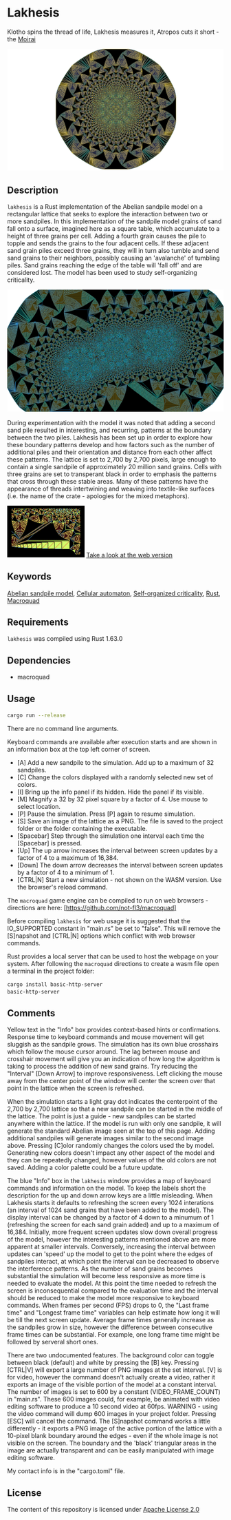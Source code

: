 Lakhesis
========

Klotho spins the thread of life, Lakhesis measures it, Atropos cuts it short - the [Moirai][1]

![Lakhesis single sandpile](/images/Lakhesis_0949847.png)

Description
-----------

`lakhesis` is a Rust implementation of the Abelian sandpile model on a rectangular lattice that seeks to explore the interaction between two or more sandpiles. In this implementation of the sandpile model grains of sand fall onto a surface, imagined here as a square table, which accumulate to a height of three grains per cell. Adding a fourth grain causes the pile to topple and sends the  grains to the four adjacent cells. If these adjacent sand grain piles exceed three grains, they will in turn also tumble and send sand grains to their neighbors, possibly causing an 'avalanche' of tumbling piles. Sand grains reaching the edge of the table will 'fall off' and are considered lost. The model has been used to study self-organizing criticality.

![Lakhesis multiple sandpiles](/images/Lakhesis_3325373.png)

During experimentation with the model it was noted that adding a second sand pile resulted in interesting, and recurring, patterns at the boundary between the two piles. Lakhesis has been set up in order to explore how these boundary patterns develop and how factors such as the number of additional piles and their orientation and distance from each other affect these patterns. The lattice is set to 2,700 by 2,700 pixels, large enough to contain a single sandpile of approximately 20 million sand grains. Cells with three grains are set to transperant black in order to emphasis the patterns that cross through these stable areas. Many of these patterns have the appearance of threads intertwining and weaving into textile-like surfaces (i.e. the name of the crate - apologies for the mixed metaphors).

![Lakhesis threads](/images/LakhesisThread.GIF)    [Take a look at the web version][7]

Keywords
--------

[Abelian sandpile model][2], [Cellular automaton][3], [Self-organized criticality][4], [Rust][5], [Macroquad][6]

Requirements
------------

`lakhesis` was compiled using Rust 1.63.0 

Dependencies
------------

* macroquad

Usage
-----

```bash
cargo run --release
```

There are no command line arguments.

Keyboard commands are available after execution starts and are shown in an information box at the top left corner of screen.

* [A] Add a new sandpile to the simulation. Add up to a maximum of 32 sandpiles.
* [C] Change the colors displayed with a randomly selected new set of colors.
* [I] Bring up the info panel if its hidden. Hide the panel if its visible.
* [M] Magnify a 32 by 32 pixel square by a factor of 4. Use mouse to select location.
* [P] Pause the simulation. Press [P] again to resume simulation.
* [S] Save an image of the lattice as a PNG. The file is saved to the project folder or the folder containing the executable.
* [Spacebar] Step through the simulation one interval each time the [Spacebar] is pressed.
* [Up] The up arrow increases the interval between screen updates by a factor of 4 to a maximum of 16,384.
* [Down] The down arrow decreases the interval between screen updates by a factor of 4 to a minimum of 1.
* [CTRL|N] Start a new simulation - not shown on the WASM version. Use the browser's reload command.

The `macroquad` game engine can be compiled to run on web browsers - directions are here: [https://github.com/not-fl3/macroquad]

Before compiling `lakhesis` for web usage it is suggested that the IO_SUPPORTED constant in "main.rs" be set to "false". This will remove the [S]napshot and [CTRL|N] options which conflict with web browser commands.

Rust provides a local server that can be used to host the webpage on your system.  After following the `macroquad` directions to create a wasm file open a terminal in the project folder:

```sh
cargo install basic-http-server
basic-http-server
```

Comments
--------
Yellow text in the "Info" box provides context-based hints or confirmations. Response time to keyboard commands and mouse movement will get sluggish as the sandpile grows. The simulation has its own blue crosshairs which follow the mouse cursor around. The lag between mouse and crosshair movement will give you an indication of how long the algorithm is taking to process the addition of new sand grains. Try reducing the "Interval" [Down Arrow] to improve responsiveness. Left clicking the mouse away from the center point of the window will center the screen over that point in the lattice when the screen is refreshed.

When the simulation starts a light gray dot indicates the centerpoint of the 2,700 by 2,700 lattice so that a new sandpile can be started in the middle of the lattice. The point is just a guide - new sandpiles can be started anywhere within the lattice. If the model is run with only one sandpile, it will generate the standard Abelian image seen at the top of this page. Adding additional sandpiles will generate images similar to the second image above. Pressing [C]olor randomly changes the colors used the by model. Generating new colors doesn't impact any other aspect of the model and they can be repeatedly changed, however values of the old colors are not saved. Adding a color palette could be a future update.

The blue "Info" box in the `lakhesis` window provides a map of keyboard commands and information on the model. To keep the labels short the description for the up and down arrow keys are a little misleading. When Lakhesis starts it defaults to refreshing the screen every 1024 interations (an interval of 1024 sand grains that have been added to the model). The display interval can be changed by a factor of 4 down to a minumum of 1 (refreshing the screen for each sand grain added) and up to a maximum of 16,384. Initially, more frequent screen updates slow down overall progress of the model, however the interesting patterns mentioned above are more apparent at smaller intervals. Conversely, increasing the interval between updates can 'speed' up the model to get to the point where the edges of sandpiles interact, at which point the interval can be decreased to observe the interference patterns. As the number of sand grains becomes substantial the simulation will become less responsive as more time is needed to evaluate the model. At this point the time needed to refresh the screen is inconsequential compared to the evaluation time and the interval should be reduced to make the model more responsive to keyboard commands. When frames per second (FPS) drops to 0, the "Last frame time" and "Longest frame time" variables can help estimate how long it will be till the next screen update. Average frame times generally increase as the sandpiles grow in size, however the difference between consecutive frame times can be substantial. For example, one long frame time might be followed by serveral short ones.

There are two undocumented features. The background color can toggle between black (default) and white by pressing the [B] key. Pressing [CTRL|V] will export a large number of PNG images at the set interval. [V] is for video, however the command doesn't actually create a video, rather it exports an image of the visible portion of the model at a constant interval. The number of images is set to 600 by a constant (VIDEO_FRAME_COUNT) in "main.rs". These 600 images could, for example, be animated with video editing software to produce a 10 second video at 60fps. WARNING - using the video command will dump 600 images in your project folder. Pressing [ESC] will cancel the command. The [S]napshot command works a little differently - it exports a PNG image of the active portion of the lattice with a 10-pixel blank boundary around the edges - even if the whole image is not visible on the screen. The boundary and the 'black' triangular areas in the image are actually transparent and can be easily manipulated with image editing software.

My contact info is in the "cargo.toml" file.

License
-------

The content of this repository is licensed under [Apache License 2.0](https://www.apache.org/licenses/LICENSE-2.0)

[1]: https://en.wikipedia.org/wiki/Moirai
[2]: https://en.wikipedia.org/wiki/Abelian_sandpile_model
[3]: https://en.wikipedia.org/wiki/Cellular_automaton
[4]: https://en.wikipedia.org/wiki/Self-organized_criticality
[5]: https://www.rust-lang.org
[6]: https://macroquad.rs
[7]: https://eekkaiia.github.io/lakhesis
